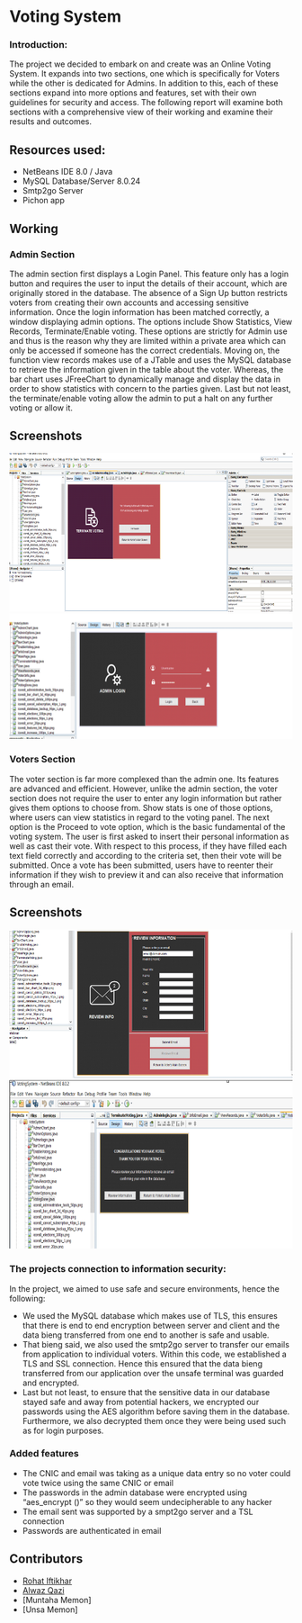 # Voting System


### Introduction:
The project we decided to embark on and create was an Online Voting System. It expands into two sections, one which is specifically for Voters while the other is dedicated for Admins. In addition to this, each of these sections expand into more options and features, set with their own guidelines for security and access. The following report will examine both sections with a comprehensive view of their working and examine their results and outcomes. 



## Resources used:


 * NetBeans IDE 8.0 / Java 
* MySQL Database/Server 8.0.24
* Smtp2go Server 
* Pichon app


  


## Working

### Admin Section
The admin section first displays a Login Panel. This feature only has a login button and requires the user to input the details of their account, which are originally stored in the database. The absence of a Sign Up button restricts voters from creating their own accounts and accessing sensitive information. Once the login information has been matched correctly, a window displaying admin options. The options include Show Statistics, View Records, Terminate/Enable voting. These options are strictly for Admin use and thus is the reason why they are limited within a private area which can only be accessed if someone has the correct credentials. Moving on, the function view records makes use of a JTable and uses the MySQL database to retrieve the information given in the table about the voter. Whereas, the bar chart uses JFreeChart to dynamically manage and display the data in order to show statistics with concern to the parties given. Last but not least, the terminate/enable voting allow the admin to put a halt on any further voting or allow it. 


## Screenshots

![](./images/adminlogin.png)
![](./images/adminlogin2.png)


### Voters Section
The voter section is far more complexed than the admin one. Its features are advanced and efficient. However, unlike the admin section, the voter section does not require the user to enter any login information but rather gives them options to choose from. Show stats is one of those options, where users can view statistics in regard to the voting panel. The next option is the Proceed to vote option, which is the basic fundamental of the voting system. The user is first asked to insert their personal information as well as cast their vote. With respect to this process, if they have filled each text field correctly and according to the criteria set, then their vote will be submitted. Once a vote has been submitted, users have to reenter their information if they wish to preview it and can also receive that information through an email. 

## Screenshots

![](./images/reviewinfo.png)
![](./images/thankou.png)

### The projects connection to information security:
In the project, we aimed to use safe and secure environments, hence the following:
*	We used the MySQL database which makes use of TLS, this ensures that there is end to end encryption between server and client and the data bieng transferred from one end to another is safe and usable. 
*	That bieng said, we also used the smtp2go server to transfer our emails from application to individual voters. Within this code, we established a TLS and SSL connection. Hence this ensured that the data bieng transferred from our application over the unsafe terminal was guarded and encrypted. 
*	Last but not least, to ensure that the sensitive data in our database stayed safe and away from potential hackers, we encrypted our passwords using the AES algorithm before saving them in the database. Furthermore, we also decrypted them once they were being used such as for login purposes. 

### Added features
*	The CNIC and email was taking as a unique data entry so no voter could vote twice using the same CNIC or email
*	The passwords in the admin database were encrypted using “aes_encrypt ()” so they would seem undecipherable to any hacker 
*	The email sent was supported by a smpt2go server and a TSL connection
*	Passwords are authenticated in email



  ## Contributors

- [Rohat Iftikhar](https://github.com/Rohat-Iftikhar)
- [Alwaz Qazi](https://github.com/Alwaz)
- [Muntaha Memon]
- [Unsa Memon]

